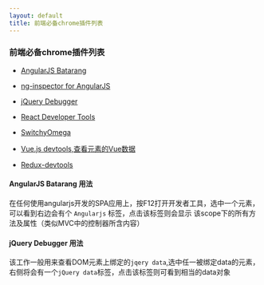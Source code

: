 ```yaml
---
layout: default
title: 前端必备chrome插件列表
---
```


### 前端必备chrome插件列表    

* [AngularJS Batarang](https://chrome.google.com/webstore/detail/angularjs-batarang/ighdmehidhipcmcojjgiloacoafjmpfk)

* [ng-inspector for AngularJS](https://chrome.google.com/webstore/detail/ng-inspector-for-angularj/aadgmnobpdmgmigaicncghmmoeflnamj)

* [jQuery Debugger](https://chrome.google.com/webstore/detail/jquery-debugger/dbhhnnnpaeobfddmlalhnehgclcmjimi)

* [React Developer Tools](https://chrome.google.com/webstore/detail/react-developer-tools/fmkadmapgofadopljbjfkapdkoienihi?hl=zh-CN)

* [SwitchyOmega](https://switchyomega.com/)

* [Vue.js devtools,查看元素的Vue数据](https://chrome.google.com/webstore/detail/vuejs-devtools/nhdogjmejiglipccpnnnanhbledajbpd?hl=zh-CN)

* [Redux-devtools](https://chrome.google.com/webstore/detail/redux-devtools/lmhkpmbekcpmknklioeibfkpmmfibljd)


#### AngularJS Batarang 用法   

在任何使用angularjs开发的SPA应用上，按F12打开开发者工具，选中一个元素，可以看到右边会有个 `Angularjs` 标签，点击该标签则会显示
该scope下的所有方法及属性（类似MVC中的控制器所含内容）

#### jQuery Debugger 用法  

该工作一般用来查看DOM元素上绑定的`jqery data`,选中任一被绑定data的元素，右侧将会有一个`jQuery data`标签，点击该标签则可看到相当的data对象